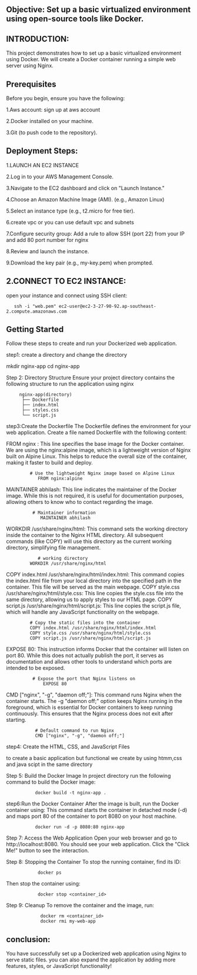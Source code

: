 Objective:  Set up a basic virtualized environment using open-source tools like Docker.
--------------------------------------------------------------------------------------------------------
INTRODUCTION:
--------------------------------------------------------------------------------------------------
This project demonstrates how to set up a basic virtualized environment using Docker. We will create a Docker container running a simple web server using Nginx.

Prerequisites
------------------------------------------------------------------------------------------------
Before you begin, ensure you have the following:

1.Aws account: sign up at aws account

2.Docker installed on your machine.

3.Git (to push code to the repository).

Deployment Steps:
------------------------------------------------------------------------------------------------
1.LAUNCH AN EC2 INSTANCE

2.Log in to your AWS Management Console.

3.Navigate to the EC2 dashboard and click on "Launch Instance."

4.Choose an Amazon Machine Image (AMI). (e.g., Amazon Linux)

5.Select an instance type (e.g., t2.micro for free tier).

6.create vpc or you can use default vpc and subnets

7.Configure security group: Add a rule to allow SSH (port 22) from your IP and add 80 port number for nginx

8.Review and launch the instance.

9.Download the key pair (e.g., my-key.pem) when prompted.

2.CONNECT TO EC2 INSTANCE:
---------------------------------------------------------------------------------------------------
open your instance and connect using SSH client:

       ssh -i "web.pem" ec2-user@ec2-3-27-90-92.ap-southeast-2.compute.amazonaws.com

Getting Started
-------------------------------------------------------------------------------------------------
Follow these steps to create and run your Dockerized web application.

step1: create a directory and change the directory

   mkdir nginx-app
    cd nginx-app
   
Step 2: Directory Structure
Ensure your project directory contains the following structure to run the application using nginx


         nginx-app(directory)
          ├── Dockerfile
          ├── index.html
          ├── styles.css
          └── script.js

step3:Create the Dockerfile
The Dockerfile defines the environment for your web application. Create a file named Dockerfile with the following content:

FROM nginx
: This line specifies the base image for the Docker container. We are using the nginx:alpine image, which is a lightweight version of Nginx built on Alpine Linux. This helps to reduce the overall size of the container, making it faster to build and deploy.

             # Use the lightweight Nginx image based on Alpine Linux
                FROM nginx:alpine

MAINTAINER abhilash: This line indicates the maintainer of the Docker image. While this is not required, it is useful for documentation purposes, allowing others to know who to contact regarding the image.

              # Maintainer information
                 MAINTAINER abhilash

WORKDIR /usr/share/nginx/html: This command sets the working directory inside the container to the Nginx HTML directory. All subsequent commands (like COPY) will use this directory as the current working directory, simplifying file management.

                # working directory
             WORKDIR /usr/share/nginx/html

COPY index.html /usr/share/nginx/html/index.html: This command copies the index.html file from your local directory into the specified path in the container. This file will be served as the main webpage.
COPY style.css /usr/share/nginx/html/style.css: This line copies the style.css file into the same directory, allowing us to apply styles to our HTML page.
COPY script.js /usr/share/nginx/html/script.js: This line copies the script.js file, which will handle any JavaScript functionality on the webpage.

             # Copy the static files into the container
             COPY index.html /usr/share/nginx/html/index.html
             COPY style.css /usr/share/nginx/html/style.css
             COPY script.js /usr/share/nginx/html/script.js

EXPOSE 80: This instruction informs Docker that the container will listen on port 80. While this does not actually publish the port, it serves as documentation and allows other tools to understand which ports are intended to be exposed.

              # Expose the port that Nginx listens on
                  EXPOSE 80

CMD ["nginx", "-g", "daemon off;"]: This command runs Nginx when the container starts. The -g "daemon off;" option keeps Nginx running in the foreground, which is essential for Docker containers to keep running continuously. This ensures that the Nginx process does not exit after starting.


               # Default command to run Nginx
               CMD ["nginx", "-g", "daemon off;"]

step4: Create the HTML, CSS, and JavaScript Files

  to create a basic application but functional we create by using htmm,css and java scipt in the same directory


Step 5: Build the Docker Image
In project directory run the following command to build the Docker image:

               docker build -t nginx-app .

step6:Run the Docker Container
After the image is built, run the Docker container using:
This command starts the container in detached mode (-d) and maps port 80 of the container to port 8080 on your host machine.

               docker run -d -p 8080:80 nginx-app

Step 7: Access the Web Application
Open your web browser and go to http://localhost:8080. You should see your web application. 
Click the "Click Me!" button to see the interaction.

Step 8: Stopping the Container
To stop the running container, find its ID:

                docker ps
                
Then stop the container using:

                docker stop <container_id>

Step 9: Cleanup
To remove the container and the image, run:

                 docker rm <container_id>
                 docker rmi my-web-app


conclusion:
-----------------------------------

You have successfully set up a Dockerized web application using Nginx to serve static files. you can also expand the application by adding more features, styles, or JavaScript functionality!
                


